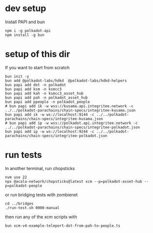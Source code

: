 # dev setup

Install PAPI and bun

```
npm i -g polkadot-api
npm install -g bun
```

# setup of this dir

If you want to start from scratch

```
bun init -y
bun add @polkadot-labs/hdkd  @polkadot-labs/hdkd-helpers
bun papi add dot -n polkadot
bun papi add ksm -n ksmcc3
bun papi add kah -n ksmcc3_asset_hub
bun papi add pah -n polkadot_asset_hub
bun papi add ppeople -n polkadot_people
# bun papi add ik -w wss://kusama.api.integritee.network -c ../../polkadot-parachains/chain-specs/integritee-kusama.json
bun papi add ik -w ws://localhost:9144 -c ../../polkadot-parachains/chain-specs/integritee-kusama.json
# bun papi add ip -w wss://polkadot.api.integritee.network -c ../../polkadot-parachains/chain-specs/integritee-polkadot.json 
bun papi add ip -w ws://localhost:9244 -c ../../polkadot-parachains/chain-specs/integritee-polkadot.json
```

# run tests

In another terminal, run chopsticks

```
nvm use 22
npx @acala-network/chopsticks@latest xcm --p=polkadot-asset-hub --p=polkadot-people
```

or run bridging tests with zombienet

```
cd ../bridges
./run-test.sh 0000-manual
```

then run any of the xcm scripts with

```
bun xcm-v4-example-teleport-dot-from-pah-to-people.ts 
```

